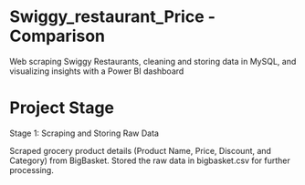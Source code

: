 # Swiggy_restaurant_Price  -  Comparison

Web scraping Swiggy Restaurants, cleaning and storing data in MySQL, and visualizing insights with a Power BI dashboard

# Project Stage

Stage 1: Scraping and Storing Raw Data

  Scraped grocery product details (Product Name, Price, Discount, and Category) from BigBasket.
  Stored the raw data in bigbasket.csv for further processing.
